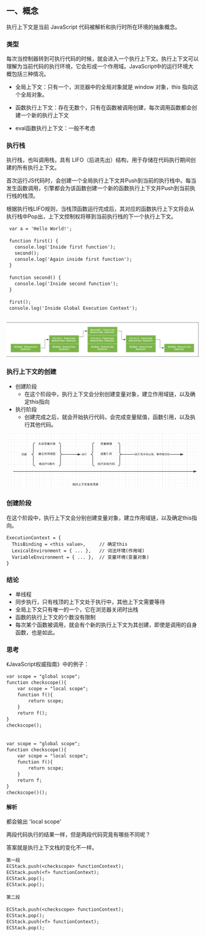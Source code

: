 ## 一、概念
执行上下文是当前 JavaScript 代码被解析和执行时所在环境的抽象概念。

### 类型

每次当控制器转到可执行代码的时候，就会进入一个执行上下文。执行上下文可以理解为当前代码的执行环境，它会形成一个作用域。JavaScript中的运行环境大概包括三种情况。

* 全局上下文：只有一个，浏览器中的全局对象就是 window 对象，this 指向这个全局对象。

* 函数执行上下文：存在无数个，只有在函数被调用创建，每次调用函数都会创建一个新的执行上下文

* eval函数执行上下文：一般不考虑


### 执行栈

 执行栈，也叫调用栈，具有 LIFO（后进先出）结构，用于存储在代码执行期间创建的所有执行上下文。   

首次运行JS代码时，会创建一个全局执行上下文并Push到当前的执行栈中。每当发生函数调用，引擎都会为该函数创建一个新的函数执行上下文并Push到当前执行栈的栈顶。

根据执行栈LIFO规则，当栈顶函数运行完成后，其对应的函数执行上下文将会从执行栈中Pop出，上下文控制权将移到当前执行栈的下一个执行上下文。


```
 var a = 'Hello World!';
 
 function first() {  
   console.log('Inside first function');  
   second();  
   console.log('Again inside first function');  
 }
 
 function second() {  
   console.log('Inside second function');  
 }
 
 first();  
 console.log('Inside Global Execution Context');


```

![进栈出栈流程图](../images/002/3.png)


### 执行上下文的创建
* 创建阶段
  * 在这个阶段中，执行上下文会分别创建变量对象，建立作用域链，以及确定this指向
* 执行阶段
  * 创建完成之后，就会开始执行代码，会完成变量赋值，函数引用，以及执行其他代码。

![执行上下文](../images/002/4.png)


### 创建阶段
在这个阶段中，执行上下文会分别创建变量对象，建立作用域链，以及确定this指向。
```$xslt
ExecutionContext = {  
  ThisBinding = <this value>,     // 确定this 
  LexicalEnvironment = { ... },   // 词法环境(作用域)
  VariableEnvironment = { ... },  // 变量环境(变量对象)
}
```
### 结论

* 单线程
* 同步执行，只有栈顶的上下文处于执行中，其他上下文需要等待
* 全局上下文只有唯一的一个，它在浏览器关闭时出栈
* 函数的执行上下文的个数没有限制
* 每次某个函数被调用，就会有个新的执行上下文为其创建，即使是调用的自身函数，也是如此。



### 思考

《JavaScript权威指南》中的例子：
```
var scope = "global scope";
function checkscope(){
    var scope = "local scope";
    function f(){
        return scope;
    }
    return f();
}
checkscope();


var scope = "global scope";
function checkscope(){
    var scope = "local scope";
    function f(){
        return scope;
    }
    return f;
}
checkscope()();

```


#### 解析
都会输出 'local scope'

两段代码执行的结果一样，但是两段代码究竟有哪些不同呢？

答案就是执行上下文栈的变化不一样。

```
第一段
ECStack.push(<checkscope> functionContext);
ECStack.push(<f> functionContext);
ECStack.pop();
ECStack.pop();

第二段

ECStack.push(<checkscope> functionContext);
ECStack.pop();
ECStack.push(<f> functionContext);
ECStack.pop();

```
